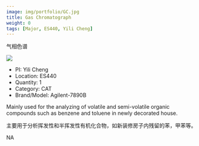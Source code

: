 ```yaml
---
image: img/portfolio/GC.jpg
title: Gas Chromatograph
weight: 0
tags: [Major, ES440, Yili Cheng]
---
```


气相色谱

<!--more-->

![](../../img/portfolio/GC.jpg)

- PI: Yili Cheng
- Location: ES440
- Quantity: 1
- Category: CAT
- Brand/Model: Agilent-7890B

Mainly used for the analyzing of volatile and semi-volatile organic compounds such as benzene and toluene in newly decorated house.

主要用于分析挥发性和半挥发性有机化合物，如新装修房子内残留的苯，甲苯等。

NA
